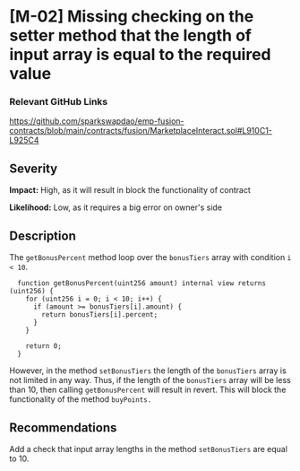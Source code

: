 # [M-02] Missing checking on the setter method that the length of input array is equal to the required value

### Relevant GitHub Links

https://github.com/sparkswapdao/emp-fusion-contracts/blob/main/contracts/fusion/MarketplaceInteract.sol#L910C1-L925C4

## Severity

**Impact:**
High, as it will result in block the functionality of contract

**Likelihood:**
Low, as it requires a big error on owner's side

## Description

The `getBonusPercent` method loop over the `bonusTiers` array with condition `i < 10`. 

```solidity
  function getBonusPercent(uint256 amount) internal view returns (uint256) {
    for (uint256 i = 0; i < 10; i++) {
      if (amount >= bonusTiers[i].amount) {
        return bonusTiers[i].percent;
      }
    }

    return 0;
  }
```
However, in the method `setBonusTiers` the length of the `bonusTiers` array is not limited in any way. Thus, if the length of the `bonusTiers` array will be less than 10, then calling `getBonusPercent` will result in revert. This will block the functionality of the method `buyPoints.`

## Recommendations

Add a check that input array lengths in the method `setBonusTiers` are equal to 10. 
